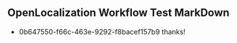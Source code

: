 ## OpenLocalization Workflow Test MarkDown
* 0b647550-f66c-463e-9292-f8bacef157b9 thanks!

<!--HONumber=Aug16_HO2-->


